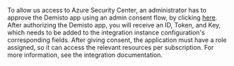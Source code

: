 To allow us access to Azure Security Center, an administrator has to approve the Demisto app using an admin consent flow, by clicking [here](https://oproxy.demisto.ninja/ms-azure-sc).
After authorizing the Demisto app, you will receive an ID, Token, and Key, which needs to be added to the integration instance configuration's corresponding fields. After giving consent, the application must have a role assigned, so it can access the relevant resources per subscription. 
For more information, see the integration documentation.
